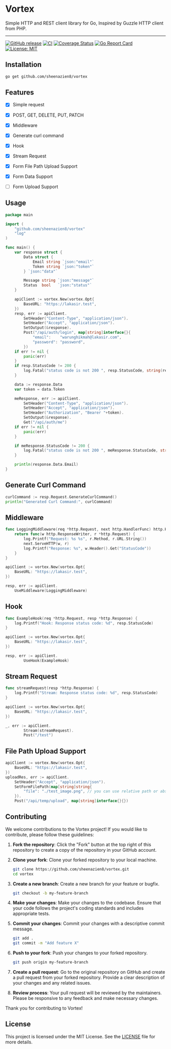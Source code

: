 # Vortex
Simple HTTP and REST client library for Go, Inspired by Guzzle HTTP client from PHP.
<hr>


[![GitHub release](https://img.shields.io/github/release/sheenazien8/vortex.svg)](https://GitHub.com/sheenazien8/vortex/releases/)
[![CI](https://github.com/sheenazien8/vortex/actions/workflows/ci.yml/badge.svg)](https://github.com/sheenazien8/vortex/actions/workflows/ci.yml)
[![Coverage Status](https://coveralls.io/repos/github/sheenazien8/vortex/badge.svg?branch=master)](https://coveralls.io/github/sheenazien8/vortex?branch=master)
[![Go Report Card](https://goreportcard.com/badge/github.com/sheenazien8/vortex)](https://goreportcard.com/report/github.com/sheenazien8/vortex)
[![License: MIT](https://img.shields.io/badge/License-MIT-yellow.svg)](https://opensource.org/licenses/MIT)

## Installation
```sh
go get github.com/sheenazien8/vortex
```

## Features
- [x] Simple request
- [x] POST, GET, DELETE, PUT, PATCH
- [x] Middleware
- [x] Generate curl command
- [x] Hook 
- [x] Stream Request
- [x] Form File Path Upload Support
- [x] Form Data Support
- [ ] Form Upload Support


## Usage
```go
package main

import (
	"github.com/sheenazien8/vortex"
	"log"
)

func main() {
	var response struct {
		Data struct {
			Email string `json:"email"`
			Token string `json:"token"`
		} `json:"data"`

		Message string `json:"message"`
		Status  bool   `json:"status"`
	}

	apiClient := vortex.New(vortex.Opt{
		BaseURL: "https://lakasir.test",
	})
	resp, err := apiClient.
		SetHeader("Content-Type", "application/json").
		SetHeader("Accept", "application/json").
		SetOutput(&response).
		Post("/api/auth/login", map[string]interface{}{
			"email":    "warunghikmah@lakasir.com",
			"password": "password",
		})
	if err != nil {
		panic(err)
	}
	if resp.StatusCode != 200 {
		log.Fatal("status code is not 200 ", resp.StatusCode, string(resp.Body))
	}

	data := response.Data
	var token = data.Token

	meResponse, err := apiClient.
		SetHeader("Content-Type", "application/json").
		SetHeader("Accept", "application/json").
		SetHeader("Authorization", "Bearer "+token).
		SetOutput(&response).
		Get("/api/auth/me")
	if err != nil {
		panic(err)
	}

	if meResponse.StatusCode != 200 {
		log.Fatal("status code is not 200 ", meResponse.StatusCode, string(meResponse.Body))
	}

	println(response.Data.Email)
}
```

## Generate Curl Command
```go
curlCommand := resp.Request.GenerateCurlCommand()
println("Generated Curl Command:", curlCommand)

```

## Middleware
```go
func LoggingMiddleware(req *http.Request, next http.HandlerFunc) http.HandlerFunc {
	return func(w http.ResponseWriter, r *http.Request) {
		log.Printf("Request: %s %s", r.Method, r.URL.String())
		next.ServeHTTP(w, r)
		log.Printf("Response: %s", w.Header().Get("StatusCode"))
	}
}

apiClient := vortex.New(vortex.Opt{
    BaseURL: "https://lakasir.test",
})

resp, err := apiClient.
    UseMiddleware(LoggingMiddleware)
```

## Hook
```go
func ExampleHook(req *http.Request, resp *http.Response) {
	log.Printf("Hook: Response status code: %d", resp.StatusCode)
}

apiClient := vortex.New(vortex.Opt{
    BaseURL: "https://lakasir.test",
})

resp, err := apiClient.
		UseHook(ExampleHook)
```

## Stream Request
```go
func streamRequest(resp *http.Response) {
	log.Printf("Stream: Response status code: %d", resp.StatusCode)
}

apiClient := vortex.New(vortex.Opt{
    BaseURL: "https://lakasir.test",
})

_, err := apiClient.
		Stream(streamRequest).
		Post("/test")
```

## File Path Upload Support
```go
apiClient := vortex.New(vortex.Opt{
    BaseURL: "https://lakasir.test",
})
uploadRes, err := apiClient.
	SetHeader("Accept", "application/json").
	SetFormFilePath(map[string]string{
		"file": "./test_image.png", // you can use relative path or absolute path
	}).
	Post("/api/temp/upload", map[string]interface{}{})

```

## Contributing

We welcome contributions to the Vortex project! If you would like to contribute, please follow these guidelines:

1. **Fork the repository**: Click the "Fork" button at the top right of this repository to create a copy of the repository in your GitHub account.

2. **Clone your fork**: Clone your forked repository to your local machine.
    ```sh
    git clone https://github.com/sheenazien8/vortex.git
    cd vortex
    ```

3. **Create a new branch**: Create a new branch for your feature or bugfix.
    ```sh
    git checkout -b my-feature-branch
    ```

4. **Make your changes**: Make your changes to the codebase. Ensure that your code follows the project's coding standards and includes appropriate tests.

5. **Commit your changes**: Commit your changes with a descriptive commit message.
    ```sh
    git add .
    git commit -m "Add feature X"
    ```

6. **Push to your fork**: Push your changes to your forked repository.
    ```sh
    git push origin my-feature-branch
    ```

7. **Create a pull request**: Go to the original repository on GitHub and create a pull request from your forked repository. Provide a clear description of your changes and any related issues.

8. **Review process**: Your pull request will be reviewed by the maintainers. Please be responsive to any feedback and make necessary changes.

Thank you for contributing to Vortex!

## License

This project is licensed under the MIT License. See the [LICENSE](LICENSE) file for more details.

